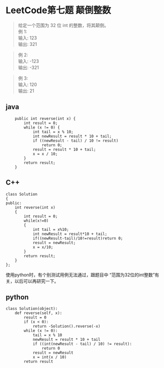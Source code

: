 # LeetCode第七题 颠倒整数
> 给定一个范围为 32 位 int 的整数，将其颠倒。  
> 例 1:  
> 输入: 123  
> 输出:  321  
   
> 例 2:  
> 输入: -123  
> 输出: -321  
   
> 例 3:  
> 输入: 120  
> 输出: 21  

## java
```
	public int reverse(int x) {
		int result = 0;
		while (x != 0) {
			int tail = x % 10;
			int newResult = result * 10 + tail;
			if ((newResult - tail) / 10 != result)
				return 0;
			result = result * 10 + tail;
			x = x / 10;
		}
		return result;
	}
```
## C++
```
class Solution
{
public:
    int reverse(int x)
    {
        int result = 0;
        while(x!=0)
        {
            int tail = x%10;
            int newResult = result*10 + tail;
            if((newResult-tail)/10!=result)return 0;
            result = newResult;
            x = x/10;
        }
        return result;
    }
};
```
使用python时，有个别测试用例无法通过，跟题目中 “范围为32位的int整数”有关，以后可以再研究一下。
## python
```
class Solution(object):
    def reverse(self, x):
        result = 0
        if (x < 0):
            return -Solution().reverse(-x)
        while (x != 0):
            tail = x % 10
            newResult = result * 10 + tail
            if ((int(newResult - tail) / 10) != result):
                return 0
            result = newResult
            x = int(x / 10)
        return result
```
